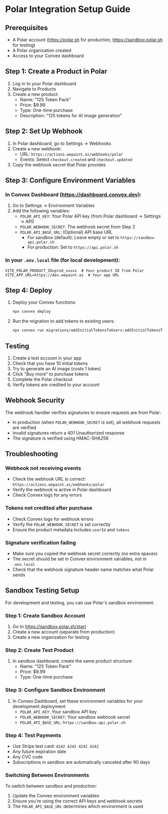 # Polar Integration Setup Guide

## Prerequisites
- A Polar account (https://polar.sh for production, https://sandbox.polar.sh for testing)
- A Polar organization created
- Access to your Convex dashboard

## Step 1: Create a Product in Polar

1. Log in to your Polar dashboard
2. Navigate to Products
3. Create a new product:
   - Name: "125 Token Pack"
   - Price: $9.99
   - Type: One-time purchase
   - Description: "125 tokens for AI image generation"

## Step 2: Set Up Webhook

1. In Polar dashboard, go to Settings → Webhooks
2. Create a new webhook:
   - URL: `https://actions.wepaint.ai/webhooks/polar`
   - Events: Select `checkout.created` and `checkout.updated`
3. Copy the webhook secret that Polar provides

## Step 3: Configure Environment Variables

### In Convex Dashboard (https://dashboard.convex.dev):
1. Go to Settings → Environment Variables
2. Add the following variables:
   - `POLAR_API_KEY`: Your Polar API key (from Polar dashboard → Settings → API)
   - `POLAR_WEBHOOK_SECRET`: The webhook secret from Step 2
   - `POLAR_API_BASE_URL`: (Optional) API base URL
     - For sandbox (default): Leave empty or set to `https://sandbox-api.polar.sh`
     - For production: Set to `https://api.polar.sh`

### In your `.env.local` file (for local development):
```env
VITE_POLAR_PRODUCT_ID=prod_xxxxx  # Your product ID from Polar
VITE_APP_URL=https://dev.wepaint.ai  # Your app URL
```

## Step 4: Deploy

1. Deploy your Convex functions:
   ```bash
   npx convex deploy
   ```

2. Run the migration to add tokens to existing users:
   ```bash
   npx convex run migrations/addInitialTokensToUsers:addInitialTokensToUsers
   ```

## Testing

1. Create a test account in your app
2. Check that you have 10 initial tokens
3. Try to generate an AI image (costs 1 token)
4. Click "Buy more" to purchase tokens
5. Complete the Polar checkout
6. Verify tokens are credited to your account

## Webhook Security

The webhook handler verifies signatures to ensure requests are from Polar:
- In production (when `POLAR_WEBHOOK_SECRET` is set), all webhook requests are verified
- Invalid signatures return a 401 Unauthorized response
- The signature is verified using HMAC-SHA256

## Troubleshooting

### Webhook not receiving events
- Check the webhook URL is correct: `https://actions.wepaint.ai/webhooks/polar`
- Verify the webhook is active in Polar dashboard
- Check Convex logs for any errors

### Tokens not credited after purchase
- Check Convex logs for webhook errors
- Verify the `POLAR_WEBHOOK_SECRET` is set correctly
- Ensure the product metadata includes `userId` and `tokens`

### Signature verification failing
- Make sure you copied the webhook secret correctly (no extra spaces)
- The secret should be set in Convex environment variables, not in `.env.local`
- Check that the webhook signature header name matches what Polar sends

## Sandbox Testing Setup

For development and testing, you can use Polar's sandbox environment:

### Step 1: Create Sandbox Account
1. Go to https://sandbox.polar.sh/start
2. Create a new account (separate from production)
3. Create a new organization for testing

### Step 2: Create Test Product
1. In sandbox dashboard, create the same product structure:
   - Name: "125 Token Pack"
   - Price: $9.99
   - Type: One-time purchase

### Step 3: Configure Sandbox Environment
1. In Convex Dashboard, set these environment variables for your development deployment:
   - `POLAR_API_KEY`: Your sandbox API key
   - `POLAR_WEBHOOK_SECRET`: Your sandbox webhook secret
   - `POLAR_API_BASE_URL`: `https://sandbox-api.polar.sh`

### Step 4: Test Payments
- Use Stripe test card: `4242 4242 4242 4242`
- Any future expiration date
- Any CVC code
- Subscriptions in sandbox are automatically canceled after 90 days

### Switching Between Environments
To switch between sandbox and production:
1. Update the Convex environment variables
2. Ensure you're using the correct API keys and webhook secrets
3. The `POLAR_API_BASE_URL` determines which environment is used
